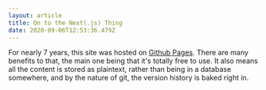 ```yaml
---
layout: article
title: On to the Next(.js) Thing
date: 2020-09-06T12:53:36.479Z
---
```

For nearly 7 years, this site was hosted on [Github Pages](https://pages.github.com/). There are many benefits to that, the main one being that it's totally free to use. It also means all the content is stored as plaintext, rather than being in a database somewhere, and by the nature of git, the version history is baked right in.